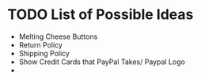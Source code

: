 # TODO List of Possible Ideas
- Melting Cheese Buttons
- Return Policy
- Shipping Policy
- Show Credit Cards that PayPal Takes/ Paypal Logo
- 
